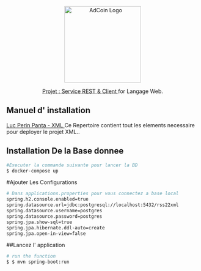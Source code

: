 <p align="center">
  <a href="#" target="blank"><img src="https://findvectorlogo.com/wp-content/uploads/2019/09/universite-de-rouen-normandie-vector-logo.png" width="200" alt="AdCoin Logo" /></a>
</p>

  <p align="center"> <a href="#" target="_blank">Projet : Service REST & Client </a> for   Langage Web.</p>

## Manuel d' installation

[Luc Perin Panta - XML ](https://github.com/pantaLuc/rss22-xml) Ce Repertoire contient tout  les elements necessaire pour deployer le projet XML..

## Installation De la Base donnee

```bash
#Executer la commande suivante pour lancer la BD
$ docker-compose up

```

#Ajouter Les Configurations 

```bash
# Dans applications.properties pour vous connectez a base local
spring.h2.console.enabled=true 
spring.datasource.url=jdbc:postgresql://localhost:5432/rss22xml
spring.datasource.username=postgres
spring.datasource.password=postgres
spring.jpa.show-sql=true
spring.jpa.hibernate.ddl-auto=create    
spring.jpa.open-in-view=false
```

##Lancez l' application 
```bash
# run the function 
$ $ mvn spring-boot:run
```

#